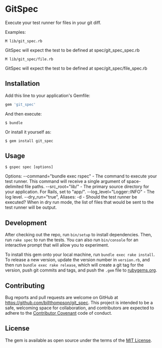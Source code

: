 # GitSpec

Execute your test runner for files in your git diff.

Examples:

    M lib/git_spec.rb

GitSpec will expect the test to be defined at spec/git_spec_spec.rb

    M lib/git_spec/file.rb

GitSpec will expect the test to be defined at spec/git_spec/file_spec.rb


## Installation

Add this line to your application's Gemfile:

```ruby
gem 'git_spec'
```

And then execute:

    $ bundle

Or install it yourself as:

    $ gem install git_spec

## Usage

    $ gspec spec [options]
    
Options:
    --command="bundle exec rspec" - The command to execute your test runner. This command will receive a single argument of space-delimited file paths.
    --src_root="lib/" - The primary source directory for your application. For Rails, set to "app/".
    --log_level="Logger::INFO" - The log level.
    --dry_run="true", Aliases: -d - Should the test runner be executed? When in dry run mode, the list of files that would be sent to the test runner will be output. 
    

## Development

After checking out the repo, run `bin/setup` to install dependencies. Then, run `rake spec` to run the tests. You can also run `bin/console` for an interactive prompt that will allow you to experiment.

To install this gem onto your local machine, run `bundle exec rake install`. To release a new version, update the version number in `version.rb`, and then run `bundle exec rake release`, which will create a git tag for the version, push git commits and tags, and push the `.gem` file to [rubygems.org](https://rubygems.org).

## Contributing

Bug reports and pull requests are welcome on GitHub at https://github.com/billthompson/git_spec. This project is intended to be a safe, welcoming space for collaboration, and contributors are expected to adhere to the [Contributor Covenant](http://contributor-covenant.org) code of conduct.


## License

The gem is available as open source under the terms of the [MIT License](http://opensource.org/licenses/MIT).

